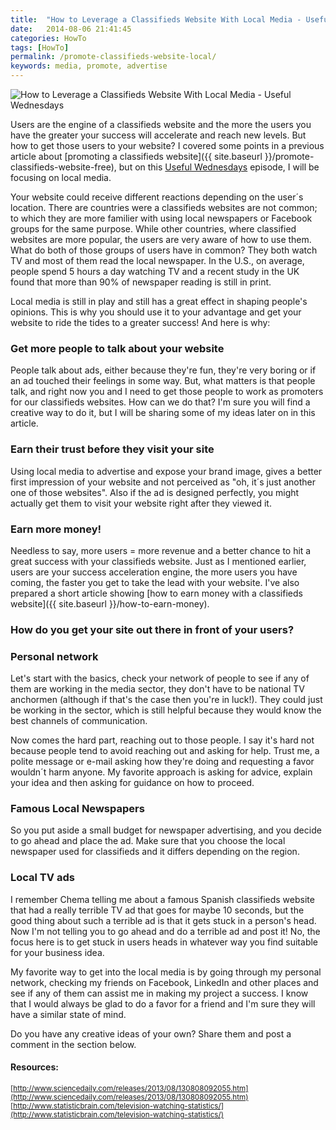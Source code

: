 ```yaml
---
title:  "How to Leverage a Classifieds Website With Local Media - Useful Wednesdays"
date:   2014-08-06 21:41:45
categories: HowTo
tags: [HowTo]
permalink: /promote-classifieds-website-local/
keywords: media, promote, advertise
---
```

![How to Leverage a Classifieds Website With Local Media - Useful Wednesdays](//open-classifieds.com/wp-content/uploads/2014/08/624x415xold-newspaper-350376_1280-624x415.jpg.pagespeed.ic.oV5tEhoyoa.jpg)

Users are the engine of a classifieds website and the more the users you have the greater your success will accelerate and reach new levels. But how to get those users to your website? I covered some points in a previous article about [promoting a classifieds website]({{ site.baseurl }}/promote-classifieds-website-free), but on this [Useful Wednesdays](http://open-classifieds.com/category/useful-wednesdays/) episode, I will be focusing on local media.

Your website could receive different reactions depending on the user´s location. There are countries were a classifieds websites are not common; to which they are more familier with using local newspapers or Facebook groups for the same purpose. While other countries, where classified websites are more popular, the users are very aware of how to use them. What do both of those groups of users have in common? They both watch TV and most of them read the local newspaper. In the U.S., on average, people spend 5 hours a day watching TV and a recent study in the UK found that more than 90% of newspaper reading is still in print.

Local media is still in play and still has a great effect in shaping people's opinions. This is why you should use it to your advantage and get your website to ride the tides to a greater success! And here is why:

### Get more people to talk about your website

People talk about ads, either because they're fun, they're very boring or if an ad touched their feelings in some way. But, what matters is that people talk, and right now you and I need to get those people to work as promoters for our classifieds websites. How can we do that? I'm sure you will find a creative way to do it, but I will be sharing some of my ideas later on in this article.

### Earn their trust before they visit your site

Using local media to advertise and expose your brand image, gives a better first impression of your website and not perceived as "oh, it´s just another one of those websites". Also if the ad is designed perfectly, you might actually get them to visit your website right after they viewed it.

### Earn more money!

Needless to say, more users = more revenue and a better chance to hit a great success with your classifieds website. Just as I mentioned earlier, users are your success acceleration engine, the more users you have coming, the faster you get to take the lead with your website. I've also prepared a short article showing [how to earn money with a classifieds website]({{ site.baseurl }}/how-to-earn-money).

### How do you get your site out there in front of your users?

### Personal network

Let's start with the basics, check your network of people to see if any of them are working in the media sector, they don't have to be national TV anchormen (although if that's the case then you're in luck!). They could just be working in the sector, which is still helpful because they would know the best channels of communication.

Now comes the hard part, reaching out to those people. I say it's hard not because people tend to avoid reaching out and asking for help. Trust me, a polite message or e-mail asking how they're doing and requesting a favor wouldn´t harm anyone. My favorite approach is asking for advice, explain your idea and then asking for guidance on how to proceed.

### Famous Local Newspapers

So you put aside a small budget for newspaper advertising, and you decide to go ahead and place the ad. Make sure that you choose the local newspaper used for classifieds and it differs depending on the region.

### Local TV ads

I remember Chema telling me about a famous Spanish classifieds website that had a really terrible TV ad that goes for maybe 10 seconds, but the good thing about such a terrible ad is that it gets stuck in a person's head. Now I'm not telling you to go ahead and do a terrible ad and post it! No, the focus here is to get stuck in users heads in whatever way you find suitable for your business idea.

My favorite way to get into the local media is by going through my personal network, checking my friends on Facebook, LinkedIn and other places and see if any of them can assist me in making my project a success. I know that I would always be glad to do a favor for a friend and I'm sure they will have a similar state of mind.

Do you have any creative ideas of your own? Share them and post a comment in the section below.


#### Resources:
<sup> [http://www.sciencedaily.com/releases/2013/08/130808092055.htm](http://www.sciencedaily.com/releases/2013/08/130808092055.htm) <br>
[http://www.statisticbrain.com/television-watching-statistics/](http://www.statisticbrain.com/television-watching-statistics/) </sup>

